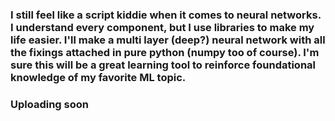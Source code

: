 ### I still feel like a script kiddie when it comes to neural networks. I understand every component, but I use libraries to make my life easier. I'll make a multi layer (deep?) neural network with all the fixings attached in pure python (numpy too of course). I'm sure this will be a great learning tool to reinforce foundational knowledge of my favorite ML topic. 
### Uploading soon
